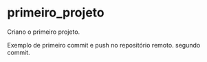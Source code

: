 # primeiro_projeto
Criano o primeiro projeto.


Exemplo de primeiro commit e push no repositório remoto.
segundo commit.
